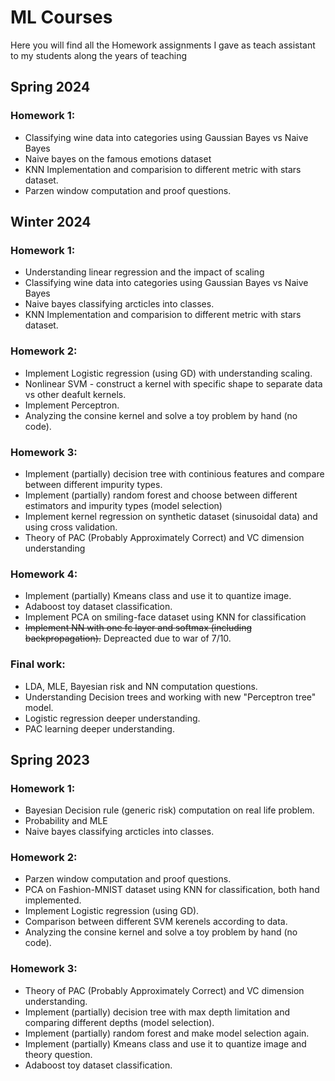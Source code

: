 # ML Courses
Here you will find all the Homework assignments I gave as teach assistant to my students along the years of teaching

## Spring 2024
### Homework 1:
- Classifying wine data into categories using Gaussian Bayes vs Naive Bayes
- Naive bayes on the famous emotions dataset
- KNN Implementation and comparision to different metric with stars dataset.
- Parzen window computation and proof questions.


## Winter 2024
### Homework 1:
- Understanding linear regression and the impact of scaling
- Classifying wine data into categories using Gaussian Bayes vs Naive Bayes
- Naive bayes classifying arcticles into classes.
- KNN Implementation and comparision to different metric with stars dataset.

### Homework 2:
- Implement Logistic regression (using GD) with understanding scaling.
- Nonlinear SVM - construct a kernel with specific shape to separate data vs other deafult kernels.
- Implement Perceptron.
- Analyzing the consine kernel and solve a toy problem by hand (no code).

### Homework 3:
- Implement (partially) decision tree with continious features and compare between different impurity types.
- Implement (partially) random forest and choose between different estimators and impurity types (model selection)
- Implement kernel regression on synthetic dataset (sinusoidal data) and using cross validation.
- Theory of PAC (Probably Approximately Correct) and VC dimension understanding

### Homework 4:
- Implement (partially) Kmeans class and use it to quantize image.
- Adaboost toy dataset classification.
- Implement PCA on smiling-face dataset using KNN for classification
- ~~Implement NN with one fc layer and softmax (including backpropagation).~~ Depreacted due to war of 7/10.

### Final work:
- LDA, MLE, Bayesian risk and NN computation questions.
- Understanding Decision trees and working with new "Perceptron tree" model.
- Logistic regression deeper understanding.
- PAC learning deeper understanding.

## Spring 2023
### Homework 1:
- Bayesian Decision rule (generic risk) computation on real life problem.
- Probability and MLE
- Naive bayes classifying arcticles into classes.

### Homework 2:
- Parzen window computation and proof questions.
- PCA on Fashion-MNIST dataset using KNN for classification, both hand implemented.
- Implement Logistic regression (using GD).
- Comparison between different SVM kerenels according to data.
- Analyzing the consine kernel and solve a toy problem by hand (no code).

### Homework 3:
- Theory of PAC (Probably Approximately Correct) and VC dimension understanding.
- Implement (partially) decision tree with max depth limitation and comparing different depths (model selection).
- Implement (partially) random forest and make model selection again.
- Implement (partially) Kmeans class and use it to quantize image and theory question.
- Adaboost toy dataset classification.
